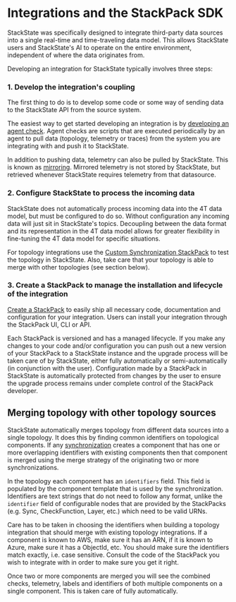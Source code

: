 # Integrations and the StackPack SDK

StackState was specifically designed to integrate third-party data sources into a single real-time and time-traveling data model. This allows StackState users and StackState's AI to operate on the entire environment, independent of where the data originates from.

Developing an integration for StackState typically involves three steps:

### 1. Develop the integration's coupling

The first thing to do is to develop some code or some way of sending data to the StackState API from the source system.

The easiest way to get started developing an integration is by [developing an agent check](agent_check/how_to_develop_agent_checks.md). Agent checks are scripts that are executed periodically by an agent to pull data \(topology, telemetry or traces\) from the system you are integrating with and push it to StackState.

In addition to pushing data, telemetry can also be pulled by StackState. This is known as [mirroring](mirroring.md). Mirrored telemetry is not stored by StackState, but retrieved whenever StackState requires telemetry from that datasource.

### 2. Configure StackState to process the incoming data

StackState does not automatically process incoming data into the 4T data model, but must be configured to do so. Without configuration any incoming data will just sit in StackState's topics. Decoupling between the data format and its representation in the 4T data model allows for greater flexibility in fine-tuning the 4T data model for specific situations.

For topology integrations use the [Custom Synchronization StackPack](/stackpacks/integrations/customsync.md) to test the topology in StackState. Also, take care that your topology is able to merge with other topologies \(see section below\).

### 3. Create a StackPack to manage the installation and lifecycle of the integration

[Create a StackPack](stackpack/) to easily ship all necessary code, documentation and configuration for your integration. Users can install your integration through the StackPack UI, CLI or API.

Each StackPack is versioned and has a managed lifecycle. If you make any changes to your code and/or configuration you can push out a new version of your StackPack to a StackState instance and the upgrade process will be taken care of by StackState, either fully automatically or semi-automatically \(in conjunction with the user\). Configuration made by a StackPack in StackState is automatically protected from changes by the user to ensure the upgrade process remains under complete control of the StackPack developer.

## Merging topology with other topology sources

StackState automatically merges topology from different data sources into a single topology. It does this by finding common identifiers on topological components. If any [synchronization](synchronizations_and_templated_files.md) creates a component that has one or more overlapping identifiers with existing components then that component is merged using the merge strategy of the originating two or more synchronizations.

In the topology each component has an `identifiers` field. This field is populated by the component template that is used by the synchronization. Identifiers are text strings that do not need to follow any format, unlike the `identifier` field of configurable nodes that are provided by the StackPacks \(e.g. Sync, CheckFunction, Layer, etc.\) which need to be valid URNs.

Care has to be taken in choosing the identifiers when building a topology integration that should merge with existing topology integrations. If a component is known to AWS, make sure it has an ARN, if it is known to Azure, make sure it has a ObjectId, etc. You should make sure the identifiers match exactly, i.e. case sensitive. Consult the code of the StackPack you wish to integrate with in order to make sure you get it right.

Once two or more components are merged you will see the combined checks, telemetry, labels and identifiers of both multiple components on a single component. This is taken care of fully automatically.
